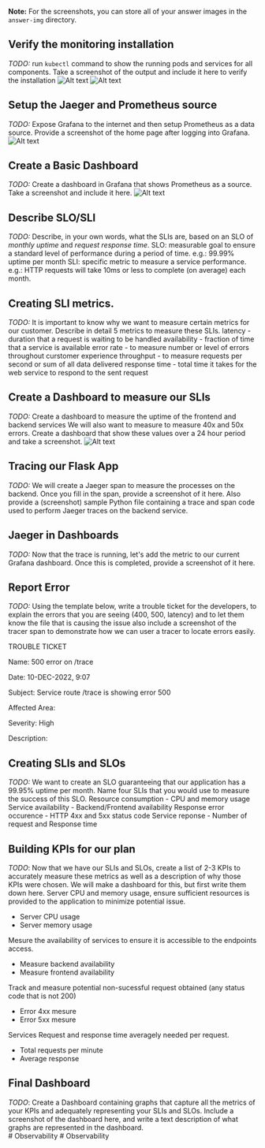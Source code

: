 **Note:** For the screenshots, you can store all of your answer images in the `answer-img` directory.

## Verify the monitoring installation
*TODO:* run `kubectl` command to show the running pods and services for all components. Take a screenshot of the output and include it here to verify the installation
![Alt text](answer-img/monitoring_pods_services.png)
![Alt text](answer-img/observability_pods_services.png)

## Setup the Jaeger and Prometheus source
*TODO:* Expose Grafana to the internet and then setup Prometheus as a data source. Provide a screenshot of the home page after logging into Grafana.
![Alt text](answer-img/home_page_after_expose_grafana.png)

## Create a Basic Dashboard
*TODO:* Create a dashboard in Grafana that shows Prometheus as a source. Take a screenshot and include it here.
![Alt text](answer-img/grafana_dashboard_prometheus_source.png)

## Describe SLO/SLI
*TODO:* Describe, in your own words, what the SLIs are, based on an SLO of *monthly uptime* and *request response time*.
SLO: measurable goal to ensure a standard level of performance during a period of time. e.g.: 99.99% uptime per month 
SLI: specific metric to measure a service performance. e.g.: HTTP requests will take 10ms or less to complete (on average) each month.

## Creating SLI metrics.
*TODO:* It is important to know why we want to measure certain metrics for our customer. Describe in detail 5 metrics to measure these SLIs. 
latency - duration that a request is waiting to be handled
availability - fraction of time that a service is available
error rate - to measure number or level of errors throughout curstomer experience
throughput - to measure requests per second or sum of all data delivered 
response time - total time it takes for the web service to respond to the sent request

## Create a Dashboard to measure our SLIs
*TODO:* Create a dashboard to measure the uptime of the frontend and backend services We will also want to measure to measure 40x and 50x errors. Create a dashboard that show these values over a 24 hour period and take a screenshot.
![Alt text](answer-img/dashboard_SLIs.png)

## Tracing our Flask App
*TODO:*  We will create a Jaeger span to measure the processes on the backend. Once you fill in the span, provide a screenshot of it here. Also provide a (screenshot) sample Python file containing a trace and span code used to perform Jaeger traces on the backend service.

## Jaeger in Dashboards
*TODO:* Now that the trace is running, let's add the metric to our current Grafana dashboard. Once this is completed, provide a screenshot of it here.

## Report Error
*TODO:* Using the template below, write a trouble ticket for the developers, to explain the errors that you are seeing (400, 500, latency) and to let them know the file that is causing the issue also include a screenshot of the tracer span to demonstrate how we can user a tracer to locate errors easily.

TROUBLE TICKET

Name: 500 error on /trace

Date: 10-DEC-2022, 9:07

Subject: Service route /trace is showing error 500

Affected Area:

Severity: High

Description:


## Creating SLIs and SLOs
*TODO:* We want to create an SLO guaranteeing that our application has a 99.95% uptime per month. Name four SLIs that you would use to measure the success of this SLO.
Resource consumption - CPU and memory usage
Service availability - Backend/Frontend availability
Response error occurence - HTTP 4xx and 5xx status code
Service reponse - Number of request and Response time

## Building KPIs for our plan
*TODO*: Now that we have our SLIs and SLOs, create a list of 2-3 KPIs to accurately measure these metrics as well as a description of why those KPIs were chosen. We will make a dashboard for this, but first write them down here.
Server CPU and memory usage, ensure sufficient resources is provided to the application to minimize potential issue.
- Server CPU usage
- Server memory usage

Mesure the availability of services to ensure it is accessible to the endpoints access.
- Measure backend availability
- Measure frontend availability

Track and measure potential non-sucessful request obtained (any status code that is not 200)
- Error 4xx mesure
- Error 5xx mesure

Services Request and response time averagely needed per request.
- Total requests per minute
- Average response

## Final Dashboard
*TODO*: Create a Dashboard containing graphs that capture all the metrics of your KPIs and adequately representing your SLIs and SLOs. Include a screenshot of the dashboard here, and write a text description of what graphs are represented in the dashboard.  
#   O b s e r v a b i l i t y  
 #   O b s e r v a b i l i t y  
 